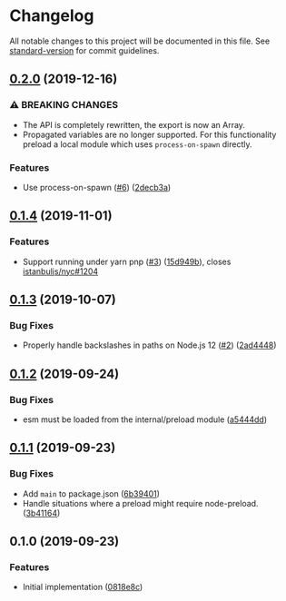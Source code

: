# Changelog

All notable changes to this project will be documented in this file. See [standard-version](https://github.com/conventional-changelog/standard-version) for commit guidelines.

## [0.2.0](https://github.com/cfware/node-preload/compare/v0.1.4...v0.2.0) (2019-12-16)


### ⚠ BREAKING CHANGES

* The API is completely rewritten, the export is now an
Array.
* Propagated variables are no longer supported.  For this
functionality preload a local module which uses `process-on-spawn`
directly.

### Features

* Use process-on-spawn ([#6](https://github.com/cfware/node-preload/issues/6)) ([2decb3a](https://github.com/cfware/node-preload/commit/2decb3a32a00084d089d964de6440e9f7817d563))

## [0.1.4](https://github.com/cfware/node-preload/compare/v0.1.3...v0.1.4) (2019-11-01)


### Features

* Support running under yarn pnp ([#3](https://github.com/cfware/node-preload/issues/3)) ([15d949b](https://github.com/cfware/node-preload/commit/15d949b)), closes [istanbuljs/nyc#1204](https://github.com/istanbuljs/nyc/issues/1204)

## [0.1.3](https://github.com/cfware/node-preload/compare/v0.1.2...v0.1.3) (2019-10-07)


### Bug Fixes

* Properly handle backslashes in paths on Node.js 12 ([#2](https://github.com/cfware/node-preload/issues/2)) ([2ad4448](https://github.com/cfware/node-preload/commit/2ad4448))

## [0.1.2](https://github.com/cfware/node-preload/compare/v0.1.1...v0.1.2) (2019-09-24)


### Bug Fixes

* esm must be loaded from the internal/preload module ([a5444dd](https://github.com/cfware/node-preload/commit/a5444dd))

## [0.1.1](https://github.com/cfware/node-preload/compare/v0.1.0...v0.1.1) (2019-09-23)


### Bug Fixes

* Add `main` to package.json ([6b39401](https://github.com/cfware/node-preload/commit/6b39401))
* Handle situations where a preload might require node-preload. ([3b41164](https://github.com/cfware/node-preload/commit/3b41164))

## 0.1.0 (2019-09-23)


### Features

* Initial implementation ([0818e8c](https://github.com/cfware/node-preload/commit/0818e8c))
